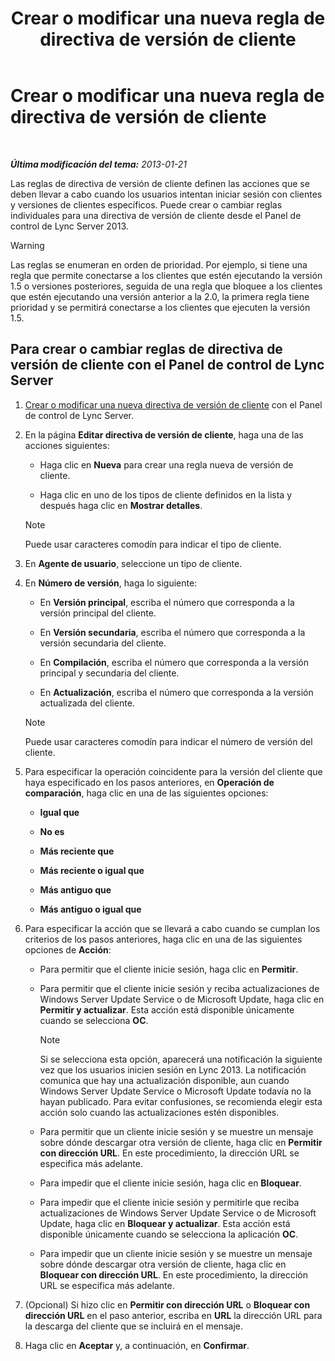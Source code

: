 ﻿---
title: Crear o modificar una nueva regla de directiva de versión de cliente
TOCTitle: Crear o modificar una nueva regla de directiva de versión de cliente
ms:assetid: 6f879d99-8401-41e0-a562-195c890d63ea
ms:mtpsurl: https://technet.microsoft.com/es-es/library/JJ898478(v=OCS.15)
ms:contentKeyID: 52061697
ms.date: 01/07/2017
mtps_version: v=OCS.15
ms.translationtype: HT
---

# Crear o modificar una nueva regla de directiva de versión de cliente

 

_**Última modificación del tema:** 2013-01-21_

Las reglas de directiva de versión de cliente definen las acciones que se deben llevar a cabo cuando los usuarios intentan iniciar sesión con clientes y versiones de clientes específicos. Puede crear o cambiar reglas individuales para una directiva de versión de cliente desde el Panel de control de Lync Server 2013.

> [!WARNING]  
> Las reglas se enumeran en orden de prioridad. Por ejemplo, si tiene una regla que permite conectarse a los clientes que estén ejecutando la versión 1.5 o versiones posteriores, seguida de una regla que bloquee a los clientes que estén ejecutando una versión anterior a la 2.0, la primera regla tiene prioridad y se permitirá conectarse a los clientes que ejecuten la versión 1.5.



## Para crear o cambiar reglas de directiva de versión de cliente con el Panel de control de Lync Server

1.  [Crear o modificar una nueva directiva de versión de cliente](lync-server-2013-create-or-modify-a-new-client-version-policy.md) con el Panel de control de Lync Server.

2.  En la página **Editar directiva de versión de cliente**, haga una de las acciones siguientes:
    
      - Haga clic en **Nueva** para crear una regla nueva de versión de cliente.
    
      - Haga clic en uno de los tipos de cliente definidos en la lista y después haga clic en **Mostrar detalles**.
    

    > [!NOTE]
    > Puede usar caracteres comodín para indicar el tipo de cliente.



3.  En **Agente de usuario**, seleccione un tipo de cliente.

4.  En **Número de versión**, haga lo siguiente:
    
      - En **Versión principal**, escriba el número que corresponda a la versión principal del cliente.
    
      - En **Versión secundaria**, escriba el número que corresponda a la versión secundaria del cliente.
    
      - En **Compilación**, escriba el número que corresponda a la versión principal y secundaria del cliente.
    
      - En **Actualización**, escriba el número que corresponda a la versión actualizada del cliente.
    

    > [!NOTE]
    > Puede usar caracteres comodín para indicar el número de versión del cliente.



5.  Para especificar la operación coincidente para la versión del cliente que haya especificado en los pasos anteriores, en **Operación de comparación**, haga clic en una de las siguientes opciones:
    
      - **Igual que**
    
      - **No es**
    
      - **Más reciente que**
    
      - **Más reciente o igual que**
    
      - **Más antiguo que**
    
      - **Más antiguo o igual que**

6.  Para especificar la acción que se llevará a cabo cuando se cumplan los criterios de los pasos anteriores, haga clic en una de las siguientes opciones de **Acción**:
    
      - Para permitir que el cliente inicie sesión, haga clic en **Permitir**.
    
      - Para permitir que el cliente inicie sesión y reciba actualizaciones de Windows Server Update Service o de Microsoft Update, haga clic en **Permitir y actualizar**. Esta acción está disponible únicamente cuando se selecciona **OC**.
        

        > [!NOTE]
        > Si se selecciona esta opción, aparecerá una notificación la siguiente vez que los usuarios inicien sesión en Lync 2013. La notificación comunica que hay una actualización disponible, aun cuando Windows Server Update Service o Microsoft Update todavía no la hayan publicado. Para evitar confusiones, se recomienda elegir esta acción solo cuando las actualizaciones estén disponibles.

    
      - Para permitir que un cliente inicie sesión y se muestre un mensaje sobre dónde descargar otra versión de cliente, haga clic en **Permitir con dirección URL**. En este procedimiento, la dirección URL se especifica más adelante.
    
      - Para impedir que el cliente inicie sesión, haga clic en **Bloquear**.
    
      - Para impedir que el cliente inicie sesión y permitirle que reciba actualizaciones de Windows Server Update Service o de Microsoft Update, haga clic en **Bloquear y actualizar**. Esta acción está disponible únicamente cuando se selecciona la aplicación **OC**.
    
      - Para impedir que un cliente inicie sesión y se muestre un mensaje sobre dónde descargar otra versión de cliente, haga clic en **Bloquear con dirección URL**. En este procedimiento, la dirección URL se especifica más adelante.

7.  (Opcional) Si hizo clic en **Permitir con dirección URL** o **Bloquear con dirección URL** en el paso anterior, escriba en **URL** la dirección URL para la descarga del cliente que se incluirá en el mensaje.

8.  Haga clic en **Aceptar** y, a continuación, en **Confirmar**.

